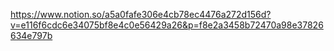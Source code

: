 https://www.notion.so/a5a0fafe306e4cb78ec4476a272d156d?v=e116f6cdc6e34075bf8e4c0e56429a26&p=f8e2a3458b72470a98e37826634e797b